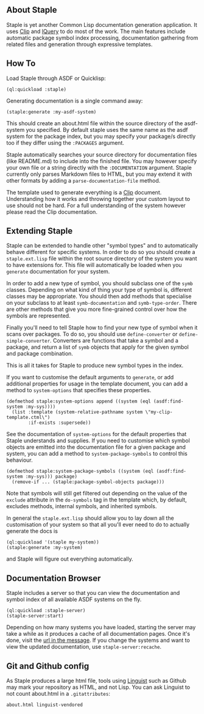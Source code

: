 ## About Staple
Staple is yet another Common Lisp documentation generation application. It uses [Clip](http://shinmera.github.io/clip) and [lQuery](http://shinmera.github.io/lquery) to do most of the work. The main features include automatic package symbol index processing, documentation gathering from related files and generation through expressive templates.

## How To
Load Staple through ASDF or Quicklisp:

```(ql:quickload :staple)```

Generating documentation is a single command away:

```(staple:generate :my-asdf-system)```

This should create an about.html file within the source directory of the asdf-system you specified. By default staple uses the same name as the asdf system for the package index, but you may specify your package/s directly too if they differ using the `:PACKAGES` argument.

Staple automatically searches your source directory for documentation files (like README.md) to include into the finished file. You may however specify your own file or a string directly with the `:DOCUMENTATION` argument. Staple currently only parses Markdown files to HTML, but you may extend it with other formats by adding a `parse-documentation-file` method.

The template used to generate everything is a [Clip](http://shinmera.github.io/clip) document. Understanding how it works and throwing together your custom layout to use should not be hard. For a full understanding of the system however please read the Clip documentation.

## Extending Staple
Staple can be extended to handle other "symbol types" and to automatically behave different for specific systems. In order to do so you should create a `staple.ext.lisp` file within the root source directory of the system you want to have extensions for. This file will automatically be loaded when you `generate` documentation for your system.

In order to add a new type of symbol, you should subclass one of the `symb` classes. Depending on what kind of thing your type of symbol is, different classes may be appropriate. You should then add methods that specialise on your subclass to at least `symb-documentation` and `symb-type-order`. There are other methods that give you more fine-grained control over how the symbols are represented.

Finally you'll need to tell Staple how to find your new type of symbol when it scans over packages. To do so, you should use `define-converter` or `define-simple-converter`. Converters are functions that take a symbol and a package, and return a list of `symb` objects that apply for the given symbol and package combination.

This is all it takes for Staple to produce new symbol types in the index.

If you want to customise the default arguments to `generate`, or add additional properties for usage in the template document, you can add a method to `system-options` that specifies these properties.

    (defmethod staple:system-options append ((system (eql (asdf:find-system :my-sys))))
      (list :template (system-relative-pathname system \"my-clip-template.ctml\")
            :if-exists :supersede))

See the documentation of `system-options` for the default properties that Staple understands and supplies. If you need to customise which symbol objects are emitted into the documentation file for a given package and system, you can add a method to `system-package-symbols` to control this behaviour.

    (defmethod staple:system-package-symbols ((system (eql (asdf:find-system :my-sys))) package)
      (remove-if ... (staple:package-symbol-objects package)))

Note that symbols will still get filtered out depending on the value of the `exclude` attribute in the `do-symbols` tag in the template which, by default, excludes methods, internal symbols, and inherited symbols.

In general the `staple.ext.lisp` should allow you to lay down all the customisation of your system so that all you'll ever need to do to actually generate the docs is

    (ql:quickload '(staple my-system))
    (staple:generate :my-system)

and Staple will figure out everything automatically.

## Documentation Browser
Staple includes a server so that you can view the documentation and symbol index of all available ASDF systems on the fly.

    (ql:quickload :staple-server)
    (staple-server:start)

Depending on how many systems you have loaded, starting the server may take a while as it produces a cache of all documentation pages. Once it's done, visit the [url in the message](http://localhost:8080/). If you change the systems and want to view the updated documentation, use `staple-server:recache`.

## Git and Github config

As Staple produces a large html file, tools using [Linguist](https://github.com/github/linguist) such as Github may mark your repository as HTML, and not Lisp. You can ask Linguist to not count about.html in a `.gitattributes`:

    about.html linguist-vendored


